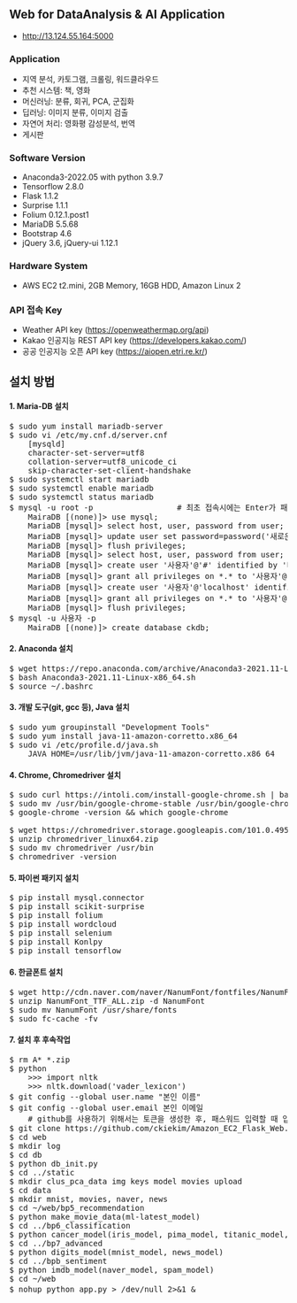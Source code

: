 ## Web for DataAnalysis & AI Application
- http://13.124.55.164:5000

### Application
- 지역 분석, 카토그램, 크롤링, 워드클라우드
- 추천 시스템: 책, 영화
- 머신러닝: 분류, 회귀, PCA, 군집화
- 딥러닝: 이미지 분류, 이미지 검출
- 자연어 처리: 영화평 감성분석, 번역
- 게시판

### Software Version
- Anaconda3-2022.05 with python 3.9.7
- Tensorflow 2.8.0
- Flask 1.1.2
- Surprise 1.1.1
- Folium 0.12.1.post1
- MariaDB 5.5.68
- Bootstrap 4.6
- jQuery 3.6, jQuery-ui 1.12.1

### Hardware System
- AWS EC2 t2.mini, 2GB Memory, 16GB HDD, Amazon Linux 2

### API 접속 Key 
- Weather API key (https://openweathermap.org/api)
- Kakao 인공지능 REST API key (https://developers.kakao.com/)
- 공공 인공지능 오픈 API key (https://aiopen.etri.re.kr/)

## 설치 방법
#### 1. Maria-DB 설치
<pre>
$ sudo yum install mariadb-server
$ sudo vi /etc/my.cnf.d/server.cnf
    [mysqld]
    character-set-server=utf8
    collation-server=utf8_unicode_ci
    skip-character-set-client-handshake
$ sudo systemctl start mariadb
$ sudo systemctl enable mariadb
$ sudo systemctl status mariadb
$ mysql -u root -p                  # 최초 접속시에는 Enter가 패스워드
    MairaDB [(none)]> use mysql;
    MariaDB [mysql]> select host, user, password from user;
    MariaDB [mysql]> update user set password=password('새로운 비밀번호') where user='root';
    MariaDB [mysql]> flush privileges;
    MariaDB [mysql]> select host, user, password from user;
    MariaDB [mysql]> create user '사용자'@'#' identified by '비밀번호';
    MariaDB [mysql]> grant all privileges on *.* to '사용자'@'#';
    MariaDB [mysql]> create user '사용자'@'localhost' identified by '비밀번호';
    MariaDB [mysql]> grant all privileges on *.* to '사용자'@'localhost';
    MariaDB [mysql]> flush privileges;
$ mysql -u 사용자 -p
    MairaDB [(none)]> create database ckdb;
</pre>

#### 2. Anaconda 설치
<pre>
$ wget https://repo.anaconda.com/archive/Anaconda3-2021.11-Linux-x86_64.sh
$ bash Anaconda3-2021.11-Linux-x86_64.sh
$ source ~/.bashrc
</pre>

#### 3. 개발 도구(git, gcc 등), Java 설치
<pre>
$ sudo yum groupinstall "Development Tools"
$ sudo yum install java-11-amazon-corretto.x86_64
$ sudo vi /etc/profile.d/java.sh
    JAVA_HOME=/usr/lib/jvm/java-11-amazon-corretto.x86_64
</pre>

#### 4. Chrome, Chromedriver 설치
<pre>
$ sudo curl https://intoli.com/install-google-chrome.sh | bash
$ sudo mv /usr/bin/google-chrome-stable /usr/bin/google-chrome
$ google-chrome -version && which google-chrome

$ wget https://chromedriver.storage.googleapis.com/101.0.4951.41/chromedriver_linux64.zip
$ unzip chromedriver_linux64.zip
$ sudo mv chromedriver /usr/bin
$ chromedriver -version
</pre>

#### 5. 파이썬 패키지 설치
<pre>
$ pip install mysql.connector
$ pip install scikit-surprise
$ pip install folium
$ pip install wordcloud
$ pip install selenium
$ pip install Konlpy
$ pip install tensorflow
</pre>

#### 6. 한글폰트 설치
<pre>
$ wget http://cdn.naver.com/naver/NanumFont/fontfiles/NanumFont_TTF_ALL.zip
$ unzip NanumFont_TTF_ALL.zip -d NanumFont
$ sudo mv NanumFont /usr/share/fonts
$ sudo fc-cache -fv
</pre>

#### 7. 설치 후 후속작업
<pre>
$ rm A* *.zip
$ python
    >>> import nltk
    >>> nltk.download('vader_lexicon')
$ git config --global user.name "본인 이름"
$ git config --global user.email 본인 이메일
    # github를 사용하기 위해서는 토큰을 생성한 후, 패스워드 입력할 때 입력해야 함
$ git clone https://github.com/ckiekim/Amazon_EC2_Flask_Web.git web
$ cd web
$ mkdir log                                                 # logging.json upload
$ cd db                                                     # mysql.json upload
$ python db_init.py
$ cd ../static
$ mkdir clus_pca_data img keys model movies upload          # img, keys, movies data upload
$ cd data
$ mkdir mnist, movies, naver, news                          # mnist, movies, naver, news data upload
$ cd ~/web/bp5_recommendation
$ python make_movie_data(ml-latest_model)
$ cd ../bp6_classification
$ python cancer_model(iris_model, pima_model, titanic_model, wine_model)
$ cd ../bp7_advanced
$ python digits_model(mnist_model, news_model)
$ cd ../bpb_sentiment
$ python imdb_model(naver_model, spam_model)
$ cd ~/web
$ nohup python app.py > /dev/null 2>&1 &                    # 프로그램 실행
</pre>